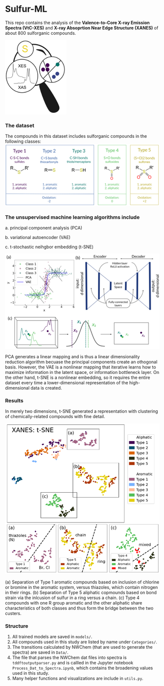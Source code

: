# Sulfur-ML

This repo contains the analysis of the **Valence-to-Core X-ray Emission Spectra (VtC-XES)** and **X-ray Absoprtion Near Edge Structure (XANES)** of about 800 sulforganic compounds.

<img src="docs/TOC.svg" alt="drawing" width="200"/>


### The dataset
The compounds in this dataset includes sulforganic compounds in the following classes:
![dimension_reduction_overview](docs/types.svg)


### The unsupervised machine learning algorithms include

a. principal component analysis (PCA)

b. variational autoencoder (VAE)

c. t-stochastic neihgbor embedding (t-SNE)

![dimension_reduction_overview](docs/PCA_vs_VAE_vs_TSNE.svg)

PCA generates a linear mapping and is thus a linear dimensionality reduction algorithm becuase the principal components create an othogonal basis. However, the VAE is a nonlinear mapping that iterative learns how to maximize information in the latent space, or information bottleneck layer. On the other hand, t-SNE is a nonlinear embedding, so it requires the entire dataset every time a lower-dimensional representation of the high-dimensional data is created.


### Results
In merely two dimensions, t-SNE generated a representation with clustering of chemically-related compounds with fine detail.

![dimension_reduction_overview](docs/xanes_tsne_subclusters.png)

(a) Separation of Type 1 aromatic compounds based on inclusion of chlorine or bromine in the aromatic system, versus thiazoles, which contain nitrogen in their rings. (b) Separation of Type 5 aliphatic copmounds based on bond strain via the inlcusion of sulfur in a ring versus a chain. (c) Type 4 compounds with one R group aromatic and the other aliphatic share characteristics of both classes and thus form the bridge between the two custers.


### Structure
1. All trained models are saved in ```models/```.
2. All compounds used in this study are listed by name under ```Categories/```.
3. The transitions calculated by NWChem (that are used to generate the spectra) are saved in ```Data/```.
4. The file that parses the NWChem dat files into spectra is ```tddftoutputparser.py``` and is callled in the Jupyter notebook ```Process_Dat_to_Spectra.ipynb```, which contains the broadening values used in this study.
5. Many helper functions and visualizations are include in ```utils.py```.
